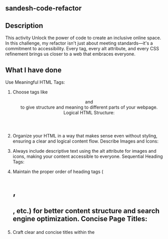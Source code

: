## sandesh-code-refactor

## Description

This activity Unlock the power of code to create an inclusive online space. In this challenge, my refactor isn't just about meeting standards—it's a commitment to accessibility. Every tag, every alt attribute, and every CSS refinement brings us closer to a web that embraces everyone.

## What I have done

Use Meaningful HTML Tags:

1. Choose tags like <header> and <nav> to give structure and meaning to different parts of your webpage.
Logical HTML Structure:

2. Organize your HTML in a way that makes sense even without styling, ensuring a clear and logical content flow.
Describe Images and Icons:

3. Always include descriptive text using the alt attribute for images and icons, making your content accessible to everyone.
Sequential Heading Tags:

3. Maintain the proper order of heading tags (<h1>, <h2>, etc.) for better content structure and search engine optimization.
Concise Page Titles:

4. Craft clear and concise titles within the <title> tag, providing users with a quick understanding of your page's content in browser tabs and search results


## Installation

To acess the website use this link:  https://sandesh2034.github.io/sandesh-code-refactor/

## Usage

Provide instructions and examples for use. Include screenshots as needed.

![Image 1](<assets/images/Screenshot 2023-11-14 at 10.30.41 pm.png>)
![Image 2](<assets/images/Screenshot 2023-11-14 at 10.30.54 pm.png>)

## License

MIT License

Copyright (c) 2023 Sandesh2034

Permission is hereby granted, free of charge, to any person obtaining a copy
of this software and associated documentation files (the "Software"), to deal
in the Software without restriction, including without limitation the rights
to use, copy, modify, merge, publish, distribute, sublicense, and/or sell
copies of the Software, and to permit persons to whom the Software is
furnished to do so, subject to the following conditions:

The above copyright notice and this permission notice shall be included in all
copies or substantial portions of the Software.

THE SOFTWARE IS PROVIDED "AS IS", WITHOUT WARRANTY OF ANY KIND, EXPRESS OR
IMPLIED, INCLUDING BUT NOT LIMITED TO THE WARRANTIES OF MERCHANTABILITY,
FITNESS FOR A PARTICULAR PURPOSE AND NONINFRINGEMENT. IN NO EVENT SHALL THE
AUTHORS OR COPYRIGHT HOLDERS BE LIABLE FOR ANY CLAIM, DAMAGES OR OTHER
LIABILITY, WHETHER IN AN ACTION OF CONTRACT, TORT OR OTHERWISE, ARISING FROM,
OUT OF OR IN CONNECTION WITH THE SOFTWARE OR THE USE OR OTHER DEALINGS IN THE
SOFTWARE.

